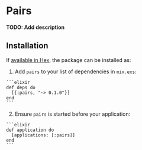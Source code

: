 # Pairs

**TODO: Add description**

## Installation

If [available in Hex](https://hex.pm/docs/publish), the package can be installed as:

  1. Add `pairs` to your list of dependencies in `mix.exs`:

    ```elixir
    def deps do
      [{:pairs, "~> 0.1.0"}]
    end
    ```

  2. Ensure `pairs` is started before your application:

    ```elixir
    def application do
      [applications: [:pairs]]
    end
    ```

